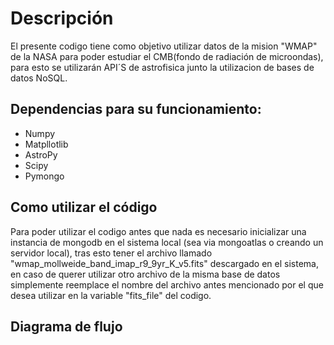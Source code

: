 # Descripción
El presente codigo tiene como objetivo utilizar datos de la mision "WMAP" de la NASA para poder estudiar el CMB(fondo de radiación de microondas), para esto se utilizarán API´S de astrofisica junto la utilizacion de bases de datos NoSQL.

## Dependencias para su funcionamiento:

* Numpy
* Matpllotlib
* AstroPy
* Scipy
* Pymongo

## Como utilizar el código
Para poder utilizar el codigo antes que nada es necesario inicializar una instancia de mongodb en el sistema local (sea via mongoatlas o creando un servidor local), tras esto tener el archivo llamado "wmap_mollweide_band_imap_r9_9yr_K_v5.fits" descargado en el sistema, en caso de querer utilizar otro archivo de la misma base de datos simplemente reemplace el nombre del archivo antes mencionado por el que desea utilizar en la variable "fits_file" del codigo.

## Diagrama de flujo
